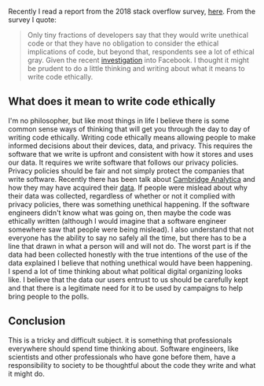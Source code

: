 Recently I read a report from the 2018 stack overflow survey, [here](https://insights.stackoverflow.com/survey/2018/?utm_source=Iterable&utm_medium=email&utm_campaign=dev-survey-2018-promotion).
From the survey I quote:
>Only tiny fractions of developers say that they would write unethical code or that they have no obligation to consider the ethical implications of code, but beyond that, respondents see a lot of ethical gray.
Given the recent [investigation](http://money.cnn.com/2018/03/26/technology/facebook-ftc-investigation/index.html) into Facebook.
I thought it might be prudent to do a little thinking and writing about what it means to write code ethically.

## What does it mean to write code ethically
I'm no philosopher, but like most things in life I believe there is some common sense ways of thinking that will get you through the day to day of writing code ethically.
Writing code ethically means allowing people to make informed decisions about their devices, data, and privacy.
This requires the software that we write is upfront and consistent with how it stores and uses our data.
It requires we write software that follows our privacy policies.
Privacy policies should be fair and not simply protect the companies that write software.
Recently there has been talk about [Cambridge Analytica](https://en.wikipedia.org/wiki/Cambridge_Analytica) and how they may have acquired their [data](https://www.nytimes.com/2018/03/19/technology/facebook-cambridge-analytica-explained.html).
If people were mislead about why their data was collected, regardless of whether or not it complied with privacy policies, there was something unethical happening.
If the software engineers didn't know what was going on, then maybe the code was ethically written (although I would imagine that a software engineer somewhere saw that people were being mislead).
I also understand that not everyone has the ability to say no safely all the time, but there has to be a line that drawn in what a person will and will not do.
The worst part is if the data had been collected honestly with the true intentions of the use of the data explained I believe that nothing unethical would have been happening.
I spend a lot of time thinking about what political digital organizing looks like.
I believe that the data our users entrust to us should be carefully kept and that there is a legitimate need for it to be used by campaigns to help bring people to the polls.

## Conclusion
This is a tricky and difficult subject.
it is something that professionals everywhere should spend time thinking about.
Software engineers, like scientists and other professionals who have gone before them,  have a responsibility to society to be thoughtful about the code they write and what it might do.